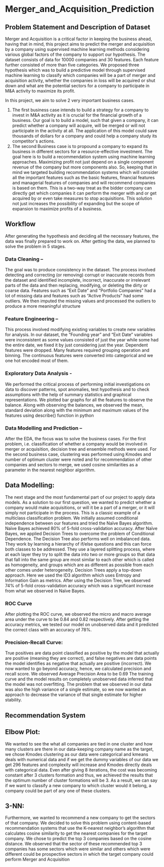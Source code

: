 # Merger_and_Acquisition_Prediction

## Problem Statement and Description of Dataset
Merger and Acquisition is a critical factor in keeping the business ahead, having that in mind, this project aims to predict the merger and acquisition by a company using supervised machine learning methods considering various global factors of the company to support our hypothesis. The dataset consists of data for 10000 companies and 30 features. Each feature further consisted of more than five categories. We proposed three hypothesis which was to build a predictive model through supervised machine learning to classify which companies will be a part of merger and acquisition activity, whether the companies in loss will be acquired or shut down and what are the potential sectors for a company to participate in M&A activity to maximize its profit.

In this project, we aim to solve 2 very important business cases. 

1. The first business case intends to build a strategy for a company to invest in M&A activity as it is crucial for the financial growth of a business. Our goal is to build a model, such that given a company, it can predict whether a company will acquire, will be merged or will not participate in the activity at all. The application of this model could save thousands of dollars for a company and could help a company study its competitor's actions.
2. The second Business case is to propound a company to expand its business in different sectors for a resource-effective investment. The goal here is to build a recommendation system using machine learning approaches. Maximizing profit not just depend on a single component revenue of the company but more components also. So, keeping that in mind we targeted building recommendation systems which will consider all the important features such as the basic features, financial features and managerial features of companies and will recommend companies is based on them. This is a two-way treat as the bidder company can directly get which companies it can perform the merger with and or get acquired by or even take measures to stop acquisitions. This solution not just increases the possibility of expanding but the scope of expansion to maximize profits of a business.

## Workflow

After generating the hypothesis and deciding all the necessary features, the data was finally prepared to work on. After getting the data, we planned to solve the problem in 5 stages.
### Data Cleaning – 
The goal was to produce consistency in the dataset. The process involved detecting and correcting (or removing) corrupt or inaccurate records from the dataset and identified incomplete, incorrect, inaccurate or irrelevant parts of the data and then replacing, modifying, or deleting the dirty or coarse data. Features such as “Exit Date” and “Portfolio Companies” had a lot of missing data and features such as “Active Products” had some outliers. We then imputed the missing values and processed the outliers to produce a more meaningful structure
### Feature Engineering – 
This process involved modifying existing variables to create new variables for analysis. In our dataset, the “Founding year” and “Exit Date” variables were inconsistent as some values consisted of just the year while some had the entire date, we fixed it by just considering just the year. Dependent features were dropped. Many features required grouping operation and binning. The continuous features were converted into categorical and we one hot encoded most of them.
### Exploratory Data Analysis - 
We performed the critical process of performing initial investigations on data to discover patterns, spot anomalies, test hypothesis and to check assumptions with the help of summary statistics and graphical representations. We plotted bar graphs for all the features to observe the balance. Along with observing the balances, we observed the mean, standard deviation along with the minimum and maximum values of the features using describe() function in python
### Data Modelling and Prediction – 
After the EDA, the focus was to solve the business cases. For the first problem, i.e. classification of whether a company would be involved in merger or acquisition, decision tree and ensemble methods were used. For the second business case, clustering was performed using Kmodes and number of optimum cluster were noted and for recommendation of other companies and sectors to merge, we used cosine similarities as a parameter in the nearest neighbor algorithm.


## Data Modelling:
The next stage and the most fundamental part of our project to apply data models. As a solution to our first question, we wanted to predict whether a company would make acquisitions, or will it be a part of a merger, or it will simply not participate in the process. This is a classic example of a multiclass classification problem. 
We initially assumed conditional independence between our features and tried the Naïve Bayes algorithm. Naïve Bayes achieved 80% of 5-fold cross-validation accuracy.
After Naïve Bayes, we applied Decision Trees to overcome the problem of Conditional Dependence. The Decision Tree also performs well on imbalanced data. They work by learning a hierarchy of if/else questions and this can force both classes to be addressed. They use a layered splitting process, where at each layer they try to split the data into two or more groups so that data that fall into the same group are most similar to each other which is called as homogeneity, and groups which are as different as possible from each other comes under heterogeneity. Decision Trees apply a top-down approach.
Here we used the ID3 algorithm which uses Entropy and Information Gain as metrics. After using the Decision Tree, we observed 74% of 5-fold cross-validation accuracy which was a significant increase from what we observed in Naïve Bayes.


### ROC Curve
After plotting the ROC curve, we observed the micro and macro average area under the curve to be 0.84 and 0.82 respectively. After getting the accuracy metrics, we tested our model on unobserved data and it predicted the correct class with an accuracy of 78%.

### Precision-Recall Curve:
True positives are data point classified as positive by the model that actually are positive (meaning they are correct), and false negatives are data points the model identifies as negative that actually are positive (incorrect). We now wanted to go beyond accuracy, hence, we calculated precision and recall score. We observed Average Precision Area to be 0.69
The training curve and the model results on completely unobserved data inferred that the model was not overfitting. The problem that we observed in our data was also the high variance of a single estimate, so we now wanted an approach to decrease the variance of that single estimate for higher stability.

## Recommendation System
## Elbow Plot:
We wanted to see the what all companies are tied in one cluster and how many clusters are there in our data-keeping company name as the target, we chose Kmodes clustering as our data were categorical and kmeans deals with numerical data and if we get the dummy variables of our data we get 296 features and complexity will increase and Kmodes directly deals with categorical data. Even after giving 8 iterations, the cost was becoming constant after 3 clusters formation and thus, we achieved the results that the optimum number of cluster formations will be 3. As a result, we can say if we want to classify a new company to which cluster would it belong, a company could be part of any one of these clusters.

## 3-NN:
Furthermore, we wanted to recommend a new company to get the sectors of that company. We decided to solve this problem using content-based recommendation systems that use the K-nearest neighbor’s algorithm that calculates cosine similarity to get the nearest companies for the target company. We chose to predict the top 3 companies based on the cosine distance. We observed that the sector of these recommended top 3 companies has some sectors which were similar and others which were different could be prospective sectors in which the target company could perform Merger and Acquisition
